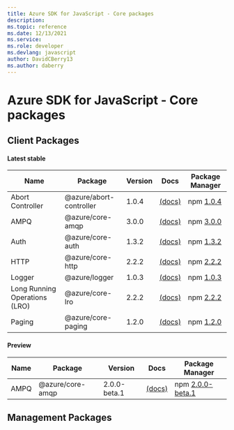 ```yaml
---
title: Azure SDK for JavaScript - Core packages
description: 
ms.topic: reference
ms.date: 12/13/2021
ms.service: 
ms.role: developer
ms.devlang: javascript
author: DavidCBerry13
ms.author: daberry
---
```


# Azure SDK for JavaScript - Core packages

## Client Packages

#### Latest stable

| Name                  | Package              | Version          | Docs                   | Package Manager                |
|-----------------------|----------------------|------------------|------------------------|--------------------------------|
| Abort Controller | @azure/abort-controller | 1.0.4 | [(docs)](/javascript/sdk-demo/core/abort-controller/azure-abort-controller/stable)  | npm [1.0.4](https://www.npmjs.com/package/%40azure%2Fabort-controller) |
| AMPQ | @azure/core-amqp | 3.0.0 | [(docs)](/javascript/sdk-demo/core/core-amqp/azure-core-amqp/stable)  | npm [3.0.0](https://www.npmjs.com/package/%40azure%2Fcore-amqp) |
| Auth | @azure/core-auth | 1.3.2 | [(docs)](/javascript/sdk-demo/core/core-auth/azure-core-auth/stable)  | npm [1.3.2](https://www.npmjs.com/package/%40azure%2Fcore-auth) |
| HTTP | @azure/core-http | 2.2.2 | [(docs)](/javascript/sdk-demo/core/core-http/azure-core-http/stable)  | npm [2.2.2](https://www.npmjs.com/package/%40azure%2Fcore-http) |
| Logger | @azure/logger | 1.0.3 | [(docs)](/javascript/sdk-demo/core/logger/azure-logger/stable)  | npm [1.0.3](https://www.npmjs.com/package/%40azure%2Flogger) |
| Long Running Operations (LRO) | @azure/core-lro | 2.2.2 | [(docs)](/javascript/sdk-demo/core/core-lro/azure-core-lro/stable)  | npm [2.2.2](https://www.npmjs.com/package/%40azure%2Fcore-lro) |
| Paging | @azure/core-paging | 1.2.0 | [(docs)](/javascript/sdk-demo/core/core-paging/azure-core-paging/stable)  | npm [1.2.0](https://www.npmjs.com/package/%40azure%2Fcore-paging) |
 

#### Preview

| Name                  | Package              | Version          | Docs                   | Package Manager                |
|-----------------------|----------------------|------------------|------------------------|--------------------------------|
| AMPQ | @azure/core-amqp | 2.0.0-beta.1 | [(docs)](/javascript/sdk-demo/core/core-amqp/azure-core-amqp/beta)  | npm [2.0.0-beta.1](https://www.npmjs.com/package/%40azure%2Fcore-amqp%402.0.0-beta.1) |
 


 
 

## Management Packages

 

 

 
 
